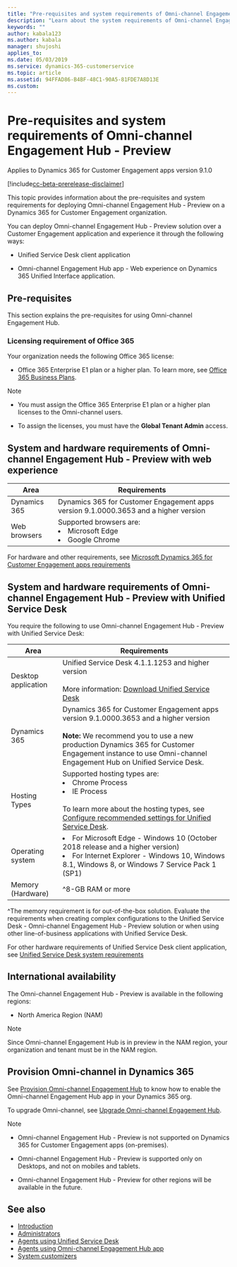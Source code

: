 ```yaml
---
title: "Pre-requisites and system requirements of Omni-channel Engagement Hub | MicrosoftDocs"
description: "Learn about the system requirements of Omni-channel Engagement Hub."
keywords: ""
author: kabala123
ms.author: kabala
manager: shujoshi
applies_to: 
ms.date: 05/03/2019
ms.service: dynamics-365-customerservice
ms.topic: article
ms.assetid: 94FFAD86-B4BF-48C1-90A5-81FDE7A8D13E
ms.custom: 
---
```


# Pre-requisites and system requirements of Omni-channel Engagement Hub - Preview

Applies to Dynamics 365 for Customer Engagement apps version 9.1.0

[!include[cc-beta-prerelease-disclaimer](../includes/cc-beta-prerelease-disclaimer.md)]

This topic provides information about the pre-requisites and system requirements for deploying Omni-channel Engagement Hub - Preview on a Dynamics 365 for Customer Engagement organization.

You can deploy Omni-channel Engagement Hub - Preview solution over a Customer Engagement application and experience it through the following ways:

- Unified Service Desk client application

- Omni-channel Engagement Hub app - Web experience on Dynamics 365 Unified Interface application.

## Pre-requisites

This section explains the pre-requisites for using Omni-channel Engagement Hub.

### Licensing requirement of Office 365

Your organization needs the following Office 365 license:

- Office 365 Enterprise E1 plan or a higher plan. To learn more, see [Office 365 Business Plans](https://products.office.com/en-US/business/compare-more-office-365-for-business-plans).

> [!NOTE]
> - You must assign the Office 365 Enterprise E1 plan or a higher plan licenses to the Omni-channel users.
>
> - To assign the licenses, you must have the **Global Tenant Admin** access. 

## System and hardware requirements of Omni-channel Engagement Hub - Preview with web experience

| Area | Requirements | 
|----------|----------|
| Dynamics 365 | Dynamics 365 for Customer Engagement apps version 9.1.0000.3653 and a higher version |
| Web browsers | Supported browsers are: <li>Microsoft Edge</li><li>Google Chrome</li> |

For hardware and other requirements, see [Microsoft Dynamics 365 for Customer Engagement apps requirements](../admin/online-requirements.md)

## System and hardware requirements of Omni-channel Engagement Hub - Preview with Unified Service Desk

You require the following to use Omni-channel Engagement Hub - Preview with Unified Service Desk:

| Area | Requirements | 
|----------|----------|
| Desktop application | Unified Service Desk 4.1.1.1253 and higher version <br><br>More information: [Download Unified Service Desk](administrator/omni-channel-engagement-hub-unified-service-desk.md#download-unified-service-desk-client-application)|
| Dynamics 365 |Dynamics 365 for Customer Engagement apps version 9.1.0000.3653 and a higher version<br><br> **Note:** We recommend you to use a new production Dynamics 365 for Customer Engagement instance to use Omni-channel Engagement Hub on Unified Service Desk. |
| Hosting Types | Supported hosting types are: <li>Chrome Process</li> <li>IE Process</li> <br> To learn more about the hosting types, see [Configure recommended settings for Unified Service Desk](administrator/configure-settings-unified-service-desk.md). |
| Operating system |<li>For Microsoft Edge - Windows 10 (October 2018 release and a higher version)</li><li>For Internet Explorer - Windows 10, Windows 8.1, Windows 8, or Windows 7 Service Pack 1 (SP1)</li>|
| Memory (Hardware) | ^8-GB RAM or more |

^The memory requirement is for out-of-the-box solution. Evaluate the requirements when creating complex configurations to the Unified Service Desk - Omni-channel Engagement Hub - Preview solution or when using other line-of-business applications with Unified Service Desk.

For other hardware requirements of Unified Service Desk client application, see [Unified Service Desk system requirements](/unified-service-desk/admin/unified-service-desk-system-requirements.md)

## International availability

The Omni-channel Engagement Hub - Preview is available in the following regions: 

- North America Region (NAM)

> [!NOTE]
> Since Omni-channel Engagement Hub is in preview in the NAM region, your organization and tenant must be in the NAM region.

## Provision Omni-channel in Dynamics 365

See [Provision Omni-channel Engagement Hub](administrator/omni-channel-provision-license.md) to know how to enable the Omni-channel Engagement Hub app in your Dynamics 365 org.

To upgrade Omni-channel, see [Upgrade Omni-channel Engagement Hub](administrator/upgrade-omni-channel.md).

> [!NOTE]
> - Omni-channel Engagement Hub - Preview is not supported on Dynamics 365 for Customer Engagement apps (on-premises).
>
> - Omni-channel Engagement Hub - Preview is supported only on Desktops, and not on mobiles and tablets.
>
> - Omni-channel Engagement Hub - Preview for other regions will be available in the future. 

## See also

- [Introduction](introduction-omni-channel.md)
- [Administrators](administrator/omni-channel-engagement-hub-administrator.md)
- [Agents using Unified Service Desk](agent/agent-usd/omni-channel-engagement-hub-agent.md)
- [Agents using Omni-channel Engagement Hub app](agent/agent-oceh/oceh-omni-channel-engagement-hub-agent.md)
- [System customizers](customizer/omni-channel-engagement-hub-customizer.md)

<!-- - [Supervisors](supervisor/omni-channel-engagement-hub-supervisor.md) -->
